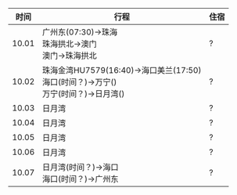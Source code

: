 
| 时间 | 行程 | 住宿 |
|--------|--------|--------|
|     10.01   |  广州东(07:30)→珠海<br> 珠海拱北→澳门<br> 澳门→珠海拱北 |  ?      |
|     10.02   |  珠海金湾HU7579(16:40)→海口美兰(17:50)<br> 海口(时间？)→万宁()<br> 万宁(时间？)→日月湾() |  ?      |
|     10.03   |  日月湾 |  ?      |
|     10.04   |  日月湾 |  ?      |
|     10.05   |  日月湾 |  ?      |
|     10.06   |  日月湾 |  ?      |
|     10.07   |  日月湾(时间？)→海口<br> 海口(时间？)→广州东 |  ?      |
